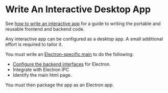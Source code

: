 # Write An Interactive Desktop App

See [how to write an interactive app](./WriteAnInteractiveApp.md) for a guide to writing the portable and reusable frontend and backend code.

Any interactive app can be configured as a desktop app. A small additional effort is required to tailor it.

You must write an [Electron-specific main](../overview/AppTailoring.md) to do the following:
* [Configure the backend interfaces](./RpcInterface.md#3-configure-interfaces) for Electron.
* Integrate with Electron IPC
* Identify the main html page.

You must then package the app as an Electron app.